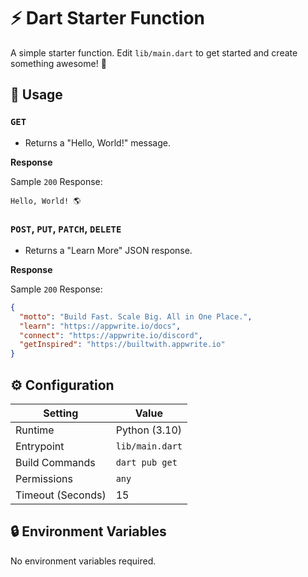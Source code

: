 # ⚡ Dart Starter Function

A simple starter function. Edit `lib/main.dart` to get started and create something awesome! 🚀

## 🧰 Usage

### `GET`

- Returns a "Hello, World!" message.

**Response**

Sample `200` Response:

```text
Hello, World! 🌎
```

### `POST`, `PUT`, `PATCH`, `DELETE`

- Returns a "Learn More" JSON response.

**Response**

Sample `200` Response:

```json
{
  "motto": "Build Fast. Scale Big. All in One Place.",
  "learn": "https://appwrite.io/docs",
  "connect": "https://appwrite.io/discord",
  "getInspired": "https://builtwith.appwrite.io"
}
```

## ⚙️ Configuration

| Setting           | Value                             |
|-------------------|-----------------------------------|
| Runtime           | Python (3.10)                     |
| Entrypoint        | `lib/main.dart`                   |
| Build Commands    | `dart pub get`                    |
| Permissions       | `any`                             |
| Timeout (Seconds) | 15                                |

## 🔒 Environment Variables

No environment variables required.
